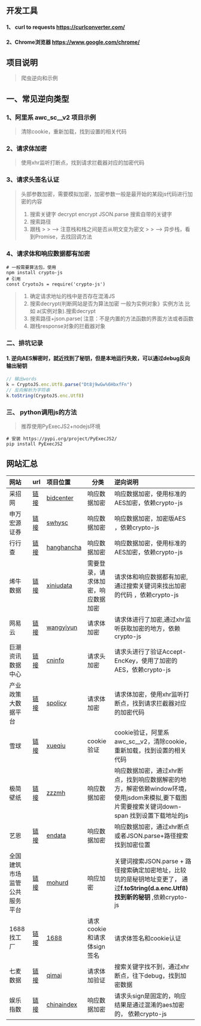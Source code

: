## 开发工具

#### 1、 curl to requests https://curlconverter.com/

#### 2、Chrome浏览器  https://www.google.com/chrome/

## 项目说明

> 爬虫逆向和示例

## 一、常见逆向类型

### 1、阿里系 awc_sc__v2 项目示例

> 清除cookie，重新加载，找到设置的相关代码

### 2、请求体加密

> 使用xhr监听打断点，找到请求拦截器对应的加密代码

### 3、请求头签名认证

> 头部参数加密，需要模拟加密，加密参数一般是最开始的某段js代码进行加密的内容
> 1. 搜索关键字 decrypt encrypt JSON.parse 搜索自带的关键字
> 2. 搜索路径
> 3. 跟栈
     >
     >    --> 注意栈和栈之间是否从明文变为密文
     >
     >    --> 异步栈，看到Promise，去找回调方法

### 4、请求体和响应数据都有加密

```
# 一般需要算法包，使用
npm install crypto-js
# 引用
const CryotoJs = require('crypto-js')
```

> 1. 确定请求地址的栈中是否存在混淆JS
> 2. 搜索decrypt(判断网站是否为算法加密 一般为实例对象》实例方法 比如 a(实例对象).搜索decrypt
> 3. 搜索路径+json.parse(  注意：不是内置的方法函数的界面方法或者函数
> 4. 跟栈response对象的拦截器对象

### 二、排坑记录

#### 1. 逆向AES解密时，就近找到了秘钥，但是本地运行失败，可以通过debug反向输出秘钥

```js
// 输出words
k = CryptoJS.enc.Utf8.parse("Dt8j9wGw%6HbxfFn")
// 反向解析为字符串
k.toString(CryptoJS.enc.Utf8)

```

### 三、 python调用js的方法

> 推荐使用PyExecJS2+nodejs环境

```shell
# 安装 https://pypi.org/project/PyExecJS2/
pip install PyExecJS2
```

## 网站汇总

| 网站             | url                                                                                                    | 项目位置                        | 分类                 | 逆向说明                                                                                         |
|:---------------|:-------------------------------------------------------------------------------------------------------|:----------------------------|--------------------|:---------------------------------------------------------------------------------------------|
| 采招网            | [链接](https://search.bidcenter.com.cn/)                                                                 | [bidcenter](./bidcenter)    | 响应数据加密             | 响应数据加密，使用标准的AES加密，依赖crypto-js                                                                |
| 申万宏源证券         | [链接](https://www.swhysc.com/swhysc/financial/marginTradingList?channel=00010017000300020001&listId=2 ) | [swhysc](./swhysc)          | 响应数据加密             | 响应数据加密，加密版AES ，依赖crypto-js                                                                   |
| 行行查            | [链接](https://www.hanghangcha.com/)                                                                     | [hanghancha](./hanghangcha) | 响应数据加密             | 响应数据加密，使用标准的AES加密，依赖crypto-js                                                                |
| 烯牛数据           | [链接]( https://www.xiniudata.com/industry/newest?from=data)                                             | [xiniudata](./xiniudata)    | 需要登录，请求体加密，响应数据加密  | 请求体和响应数据都有加密,通过搜索关键词来找出加密的代码 ，依赖crypto-js                                                    |
| 网易云            | [链接](https://music.163.com/)                                                                           | [wangyiyun](./wangyiyun)    | 请求体加密              | 请求体进行了加密,通过xhr监听获取加密的地方，依赖crypto-js                                                          |
| 巨潮资讯数据中心       | [链接](https://webapi.cninfo.com.cn/#/marketDataDate)                                                    | [cninfo](./cninfo)          | 请求头加密              | 请求头进行了验证Accept-EncKey，使用了加密的AES，依赖crypto-js                                                  |
| 产业政策大数据平台      | [链接](http://www.spolicy.com/)                                                                          | [spolicy](./spolicy)        | 请求体加密              | 请求体加密，使用xhr监听打断点，找到请求拦截器对应的加密代码                                                              |
| 雪球             | [链接]( https://xueqiu.com/)                                                                             | [xueqiu](./xueqiu)          | cookie验证           | cookie验证，阿里系awc_sc__v2，清除cookie，重新加载，找到设置的相关代码                                               |
| 极简壁纸           | [链接]( https://bz.zzzmh.cn/index)                                                                       | [zzzmh](./zzzmh)            | 响应数据加密             | 响应数据加密，通过xhr断点，找到响应数据解密的地方，解密依赖window环境，使用jsdom来模拟,要下载图片需要搜索关键词down-span 找到设置下载地址的js         |
| 艺恩             | [链接](https://www.endata.com.cn/BoxOffice/BO/Year/index.html)                                           | [endata](./endata)          | 响应数据加密             | 响应数据加密，通过xhr断点或者JSON.parse+路径搜索找到加密位置                                                        |
| 全国建筑市场监管公共服务平台 | [链接](https://jzsc.mohurd.gov.cn/data/project)                                                          | [mohurd](./mohurd)          | 响应加密               | 关键词搜索JSON.parse + 路径搜索确定加密地址，比较坑的是秘钥地址变更了， 通过**f.toString(d.a.enc.Utf8)找到新的秘钥** ,依赖crypto-js |
| 1688找工厂        | [链接](https://sale.1688.com/factory/home.html)                                                          | [1688](./1688)              | 请求cookie和请求体sign签名 | 请求体签名和cookie认证                                                                               |通过搜索关键词sign: 和请求路径找到对应的js
| 七麦数据           | [链接](https://www.qimai.cn/)                                                                            | [qimai](./qimai)            | 请求体加验证             | 搜索关键字找不到，通过xhr断点，往下debug，找到加密数据                                                              |
| 娱乐指数           | [链接](https://www.chinaindex.net/)                                                                      | [chinaindex](./chinaindex)  | 响应数据加密             | 请求头sign是固定的，响应结果是通过混淆的aes加密的，   依赖crypto-js                                                  |